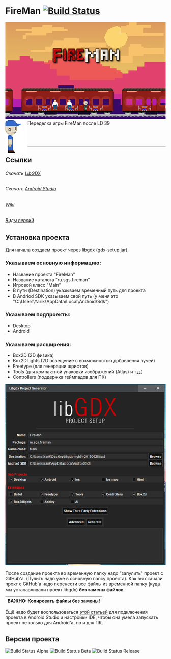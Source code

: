# FireMan [![Build Status](https://img.shields.io/badge/Version-20190708-red.svg)](#FireMan)

![FireMan Logo](https://github.com/YarikBur/FireMan/blob/master/img/FireMan.png)
Переделка игры FireMan после LD 39 <img align="left" src="https://github.com/YarikBur/FireMan/blob/master/img/Player.gif">
<br><br><br><br>
<hr>

## Ссылки

###### Скачать [LibGDX](https://libgdx.badlogicgames.com/ci/nightlies/libgdx-nightly-20190628.zip)
###### Скачать [Android Studio](https://developer.android.com/studio)
###### [Wiki](https://github.com/YarikBur/FireMan/wiki)
###### [Виды версий](#версии-проекта)

## Установка проекта

Для начала создаем проект через libgdx (gdx-setup.jar). 

### Указываем основную информацию:
  -  Название проекта "FireMan"
  -  Название каталога "ru.sgs.fireman"
  -  Игровой класс "Main"
  -  В пути (Destination) указываем временный путь для проекта
  -  В Andriod SDK указываем свой путь (у меня это "C:\Users\Yarik\AppData\Local\Android\Sdk")

### Указываем подпроекты:
  -  Desktop
  -  Android

### Указываем расширения:
  -  Box2D (2D физика)
  -  Box2DLights (2D освещение с возможностью добавления лучей)
  -  Freetype (для генерации шрифтов)
  -  Tools (для компактной упаковки изображений (Atlas) и т.д.)
  -  Controllers (поддержка геймпадов для ПК)

![LibGDX Project setup](https://github.com/YarikBur/FireMan/blob/master/img/LibGDX%20Project%20setup.PNG)

После создание проекта во временную папку надо "запулить" проект с GitHub'a. (Пулить надо уже в основную папку проекта). Как вы скачали прокт с GitHub'a надо перенести все файлы из временной папку (куда мы устанавливали проект libgdx) **без замены файлов**.

| **ВАЖНО**: Копировать файлы без замены! |
| --- |

Ещё надо будет воспользоваться [этой статьей](http://developer.alexanderklimov.ru/android/games/libgdx/setup.php) для подключения проекта в Android Studio и настройки IDE, чтобы она умела запускать проект не только для Android'a, но и для ПК.

## Версии проекта
![Build Status Alpha](https://img.shields.io/badge/build-alpha-red.svg)
![Build Status Beta](https://img.shields.io/badge/build-beta-orange.svg)
![Build Status Release](https://img.shields.io/badge/build-release-green.svg)
